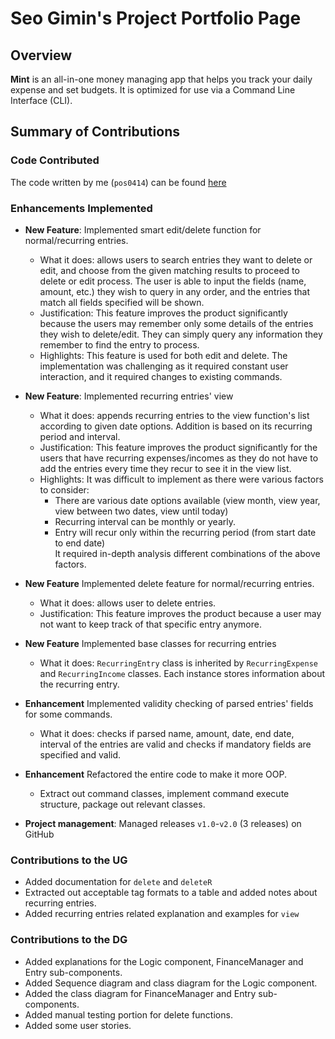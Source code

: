 # Seo Gimin's Project Portfolio Page

## Overview

**Mint** is an all-in-one money managing app that helps you track your daily expense and set budgets. It is optimized
for use via a Command Line Interface (CLI).

## Summary of Contributions

### Code Contributed

The code written by me (`pos0414`) can be
found [here](https://nus-cs2113-ay2122s1.github.io/tp-dashboard/?search=&sort=totalCommits&sortWithin=title&timeframe=commit&mergegroup=&groupSelect=groupByRepos&breakdown=true&checkedFileTypes=docs~functional-code~test-code~other&since=2021-09-25&tabOpen=true&tabType=authorship&zFR=false&tabAuthor=pos0414&tabRepo=AY2122S1-CS2113T-W11-2%2Ftp%5Bmaster%5D&authorshipIsMergeGroup=false&authorshipFileTypes=docs~functional-code~test-code&authorshipIsBinaryFileTypeChecked=false)
### Enhancements Implemented
- **New Feature**: Implemented smart edit/delete function for normal/recurring entries.
    - What it does: allows users to search entries they want to delete or edit, and choose from the given matching results to proceed to delete or edit process.
      The user is able to input the fields (name, amount, etc.) they wish to query in any order, and the entries that match all fields specified will be shown.
    - Justification: This feature improves the product significantly because the users may remember only some details of the entries they
      wish to delete/edit. They can simply query any information they remember to find the entry to process.
    - Highlights: This feature is used for both edit and delete. The implementation was challenging as it required
      constant user interaction, and it required changes to existing commands.

- **New Feature**: Implemented recurring entries' view
    - What it does: appends recurring entries to the view function's list according to given date options. Addition is based
      on its recurring period and interval.
    - Justification: This feature improves the product significantly for the users that have recurring expenses/incomes as they
      do not have to add the entries every time they recur to see it in the view list.
    - Highlights: It was difficult to implement as there were various factors to consider:
        - There are various date options available (view month, view year, view between two dates, view until today)
        - Recurring interval can be monthly or yearly.
        - Entry will recur only within the recurring period (from start date to end date) </br>
          It required in-depth analysis different combinations of the above factors.

- **New Feature** Implemented delete feature for normal/recurring entries.
    - What it does: allows user to delete entries.
    - Justification: This feature improves the product because a user may not want to keep track of that specific entry anymore.

- **New Feature** Implemented base classes for recurring entries
    - What it does: `RecurringEntry` class is inherited by `RecurringExpense` and `RecurringIncome` classes. Each instance
      stores information about the recurring entry.

- **Enhancement** Implemented validity checking of parsed entries' fields for some commands.
    - What it does: checks if parsed name, amount, date, end date, interval of the entries are valid and checks
      if mandatory fields are specified and valid.

- **Enhancement** Refactored the entire code to make it more OOP.
    - Extract out command classes, implement command execute structure, package out relevant classes.

- **Project management**: Managed releases `v1.0`-`v2.0` (3 releases) on GitHub
### Contributions to the UG
- Added documentation for `delete` and `deleteR`
- Extracted out acceptable tag formats to a table and added notes about recurring entries.
- Added recurring entries related explanation and examples for `view`

### Contributions to the DG

- Added explanations for the Logic component, FinanceManager and Entry sub-components.
- Added Sequence diagram and class diagram for the Logic component.
- Added the class diagram for FinanceManager and Entry sub-components.
- Added manual testing portion for delete functions.
- Added some user stories.